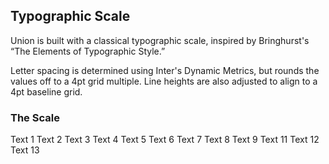 <script>
	import { Text } from "../src/components/index.js";
  import PageHeader from "./components/PageHeader.svelte";
</script>

<PageHeader title="Text" desc="A passage of text, including various components (i.e. article, blog post)" />

## Typographic Scale

Union is built with a classical typographic scale, inspired by
Bringhurst's “The Elements of Typographic Style.”

Letter spacing is determined using Inter's Dynamic Metrics, but
rounds the values off to a 4pt grid multiple. Line heights are also
adjusted to align to a 4pt baseline grid.

### The Scale

<Text size="1">Text 1</Text>
<Text size="2">Text 2</Text>
<Text size="3">Text 3</Text>
<Text size="4">Text 4</Text>
<Text size="5">Text 5</Text>
<Text size="6">Text 6</Text>
<Text size="7">Text 7</Text>
<Text size="8">Text 8</Text>
<Text size="9">Text 9</Text>
<Text size="10">Text 11</Text>
<Text size="11">Text 12</Text>
<Text size="12">Text 13</Text>
